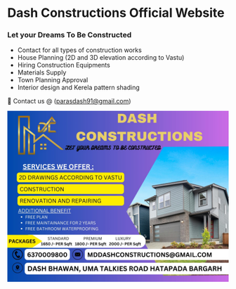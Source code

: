 # Dash Constructions Official Website
### Let your Dreams To Be Constructed

- Contact for all types of construction works
- House Planning (2D and 3D elevation according to Vastu)
- Hiring Construction Equipments
- Materials Supply
- Town Planning Approval
- Interior design and Kerela pattern shading

💙 Contact us @ (parasdash91@gmail.com)

![preview img](/preview.jpg) 
